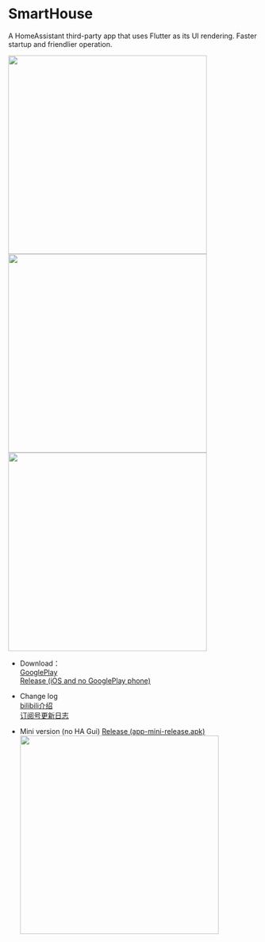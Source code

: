 # SmartHouse
A HomeAssistant third-party app that uses Flutter as its UI rendering. Faster startup and friendlier operation.

<img src="\doc\Screenshot_20240930_152432.webp" width="400">  <img src="\doc\Screenshot_20240930_152523.webp" width="400">  <img src="\doc\Screenshot_20240930_152537.webp" width="400">

* Download：  
[GooglePlay](https://play.google.com/store/apps/details?id=cn.yzapp.flutter.ha)  
[Release (iOS and no GooglePlay phone)](https://github.com/nesror/SmartHouse/releases)

* Change log  
  [bilibili介绍](https://www.bilibili.com/video/BV1Y8411179b/)  
  [订阅号更新日志](https://mp.weixin.qq.com/s/Fce0EhnMYU-uy96yIH9_0A)  

* Mini version (no HA Gui)
  [Release (app-mini-release.apk)](https://github.com/nesror/SmartHouse/releases)
  <img src="\doc\Screenshot_20241008_100152.webp" width="400">
